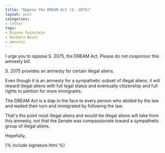 ```yaml
---
title: "Oppose the DREAM Act (S. 2075)"
layout: post
categories:
- letter
tags:
- Dianne Feinstein
- Barbara Boxer
- amnesty
---
```


I urge you to oppose S. 2075, the DREAM Act. Please do not cosponsor this amnesty bill.

S. 2075 provides an amnesty for certain illegal aliens. 

Even though it is an amnesty for a sympathetic subset of illegal aliens, it will reward illegal aliens with full legal status and eventually citizenship and full rights to petition for more immigrants. 

The DREAM Act is a slap in the face to every person who abided by the law and waited their turn and immigrated by following the law. 

That's the point most illegal aliens and would-be illegal aliens will take from this amnesty, not that the Senate was compassionate toward a sympathetic group of illegal aliens.

Hopefully,

{% include signature.html %}
